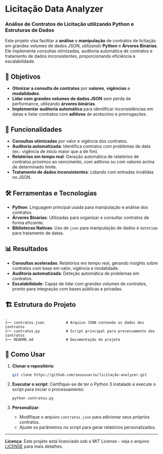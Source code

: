 
# Licitação Data Analyzer

### Análise de Contratos de Licitação utilizando Python e Estruturas de Dados

Este projeto visa facilitar a **análise** e **manipulação** de contratos de licitação em grandes volumes de dados JSON, utilizando **Python** e **Árvores Binárias**. Ele implementa consultas otimizadas, auditoria automática de contratos e tratamento de dados inconsistentes, proporcionando eficiência e escalabilidade.

## 🎯 Objetivos

- **Otimizar a consulta de contratos** por **valores**, **vigências** e **modalidades**.
- **Lidar com grandes volumes de dados JSON** sem perda de performance, utilizando **árvores binárias**.
- **Implementar auditoria automática** para identificar inconsistências em datas e listar contratos com **aditivos** de acréscimo e prorrogações.

## 🚀 Funcionalidades

- **Consultas otimizadas** por valor e vigência dos contratos.
- **Auditoria automatizada**: Identifica contratos com problemas de data (ex.: vigência de início maior que a de fim).
- **Relatórios em tempo real**: Geração automática de relatórios de contratos próximos ao vencimento, com aditivos ou com valores acima de determinado limite.
- **Tratamento de dados inconsistentes**: Lidando com entradas inválidas no JSON.

## 🛠️ Ferramentas e Tecnologias

- **Python**: Linguagem principal usada para manipulação e análise dos contratos.
- **Árvores Binárias**: Utilizadas para organizar e consultar contratos de forma eficiente.
- **Bibliotecas Nativas**: Uso de `json` para manipulação de dados e `datetime` para tratamento de datas.

## 📊 Resultados

- **Consultas aceleradas**: Relatórios em tempo real, gerando insights sobre contratos com base em valor, vigência e modalidade.
- **Auditoria automatizada**: Deteção automática de problemas em contratos.
- **Escalabilidade**: Capaz de lidar com grandes volumes de contratos, pronto para integração com bases públicas e privadas.

## 🏗️ Estrutura do Projeto

```plaintext
.
├── contratos.json          # Arquivo JSON contendo os dados dos contratos
├── contratos.py            # Script principal para processamento dos contratos
├── README.md               # Documentação do projeto
```

## 📝 Como Usar

1. **Clonar o repositório**:
    ```bash
    git clone https://github.com/seuusuario/licitação-analyzer.git
    ```

2. **Executar o script**:
    Certifique-se de ter o Python 3 instalado e execute o script para iniciar o processamento:
    ```bash
    python contratos.py
    ```

3. **Personalizar**:
    - Modifique o arquivo `contratos.json` para adicionar seus próprios contratos.
    - Ajuste os parâmetros no script para gerar relatórios personalizados.


---

**Licença**: Este projeto está licenciado sob a MIT License - veja o arquivo [LICENSE](LICENSE) para mais detalhes.
